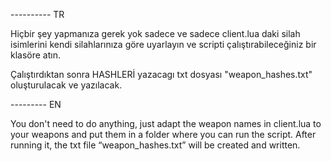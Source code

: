 
---------- TR



Hiçbir şey yapmanıza gerek yok sadece ve sadece client.lua daki silah isimlerini kendi silahlarınıza göre uyarlayın ve scripti çalıştırabileceğiniz bir klasöre atın. 

Çalıştırdıktan sonra HASHLERİ yazacagı txt dosyası "weapon_hashes.txt" oluşturulacak ve yazılacak. 















 --------- EN


You don't need to do anything, just adapt the weapon names in client.lua to your weapons and put them in a folder where you can run the script. 
After running it, the txt file “weapon_hashes.txt” will be created and written. 
